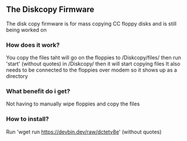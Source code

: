 ## The Diskcopy Firmware
The disk copy firmware is for mass copying CC floppy disks and is still being worked on
### How does it work?
You copy the files taht will go on the floppies to /Diskcopy/files/
then run 'start' (without quotes) in /Diskcopy/ then it will start copying files
It also needs to be connected to the floppies over modem so it shows up as a directory
### What benefit do i get?
Not having to manually wipe floppies and copy the files
### How to install?
Run 'wget run https://devbin.dev/raw/dctetv8e' (without quotes)


